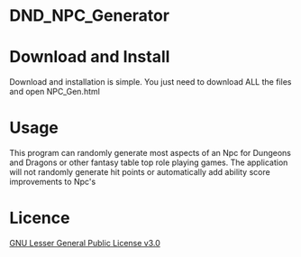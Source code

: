 # DND_NPC_Generator

# Download and Install
Download and installation is simple. You just need to download ALL the files and open NPC_Gen.html

# Usage
This program can randomly generate most aspects of an Npc for Dungeons and Dragons or other fantasy table top role playing games. The application will not randomly generate hit points or automatically add ability score improvements to Npc's

# Licence
[GNU Lesser General Public License v3.0](https://choosealicense.com/licenses/lgpl-3.0/)

